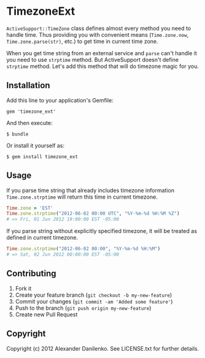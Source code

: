 # TimezoneExt

`ActiveSupport::TimeZone` class defines almost every method you need to handle time.
Thus providing you with convenient means (`Time.zone.now`, `Time.zone.parse(str)`, etc.) to get time in current time zone.

When you get time string from an external service and `parse` can't handle it you need to use `strptime` method.
But ActiveSupport doesn't define `strptime` method. Let's add this method that will do timezone magic for you.

## Installation

Add this line to your application's Gemfile:

    gem 'timezone_ext'

And then execute:

    $ bundle

Or install it yourself as:

    $ gem install timezone_ext

## Usage

If you parse time string that already includes timezone information `Time.zone.strptime` will return this time in current timezone.
```ruby
Time.zone = 'EST'
Time.zone.strptime("2012-06-02 00:00 UTC", "%Y-%m-%d %H:%M %Z")
# => Fri, 01 Jun 2012 19:00:00 EST -05:00
```

If you parse string without explicitly specified timezone, it will be treated as defined in current timezone.
```ruby
Time.zone.strptime("2012-06-02 00:00", "%Y-%m-%d %H:%M")
# => Sat, 02 Jun 2012 00:00:00 EST -05:00
```

## Contributing

1. Fork it
2. Create your feature branch (`git checkout -b my-new-feature`)
3. Commit your changes (`git commit -am 'Added some feature'`)
4. Push to the branch (`git push origin my-new-feature`)
5. Create new Pull Request

## Copyright

Copyright (c) 2012 Alexander Danilenko. See LICENSE.txt for further details.